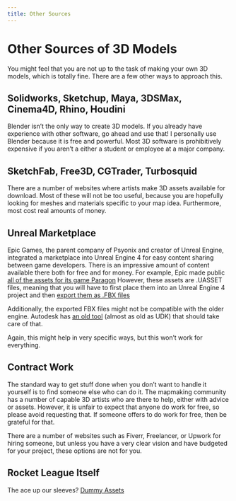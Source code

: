 ```yaml
---
title: Other Sources
---
```

# Other Sources of 3D Models

You might feel that you are not up to the task of making your own 3D models, which is totally fine. There are a few other ways to approach this.

## Solidworks, Sketchup, Maya, 3DSMax, Cinema4D, Rhino, Houdini

Blender isn’t the only way to create 3D models. If you already have experience with other software, go ahead and use that! I personally use Blender because it is free and powerful. Most 3D software is prohibitively expensive if you aren’t a either a student or employee at a major company.

## SketchFab, Free3D, CGTrader, Turbosquid

There are a number of websites where artists make 3D assets available for download. Most of these will not be too useful, because you are hopefully looking for meshes and materials specific to your map idea. Furthermore, most cost real amounts of money.

## Unreal Marketplace
Epic Games, the parent company of Psyonix and creator of Unreal Engine, integrated a marketplace into Unreal Engine 4 for easy content sharing between game developers. There is an impressive amount of content available there both for free and for money. For example, Epic made public [all of the assets for its game Paragon](https://www.unrealengine.com/en-US/paragon)
However, these assets are .UASSET files, meaning that you will have to first place them into an Unreal Engine 4 project and then [export them as .FBX files](https://www.youtube.com/watch?v=k5B7UOAT51E)

Additionally, the exported FBX files might not be compatible with the older engine. Autodesk has [an old tool](https://www.autodesk.com/developer-network/platform-technologies/fbx-converter-archives) (almost as old as UDK) that should take care of that.

Again, this might help in very specific ways, but this won’t work for everything.

## Contract Work
The standard way to get stuff done when you don’t want to handle it yourself is to find someone else who can do it. The mapmaking community has a number of capable 3D artists who are there to help, either with advice or assets. However, it is unfair to expect that anyone do work for free, so please avoid requesting that. If someone offers to do work for free, then be grateful for that.

There are a number of websites such as Fiverr, Freelancer, or Upwork for hiring someone, but unless you have a very clear vision and have budgeted for your project, these options are not for you.

## Rocket League Itself
The ace up our sleeves? [Dummy Assets](../guide/dummy_assets.md)
